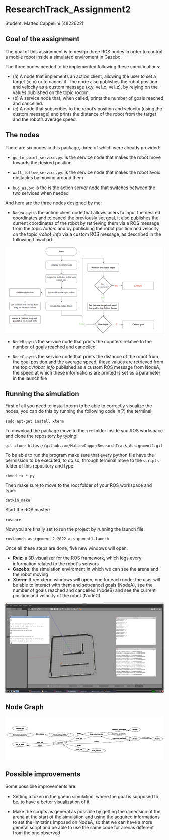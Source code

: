 # ResearchTrack_Assignment2

Student: Matteo Cappellini (4822622)

Goal of the assignment
---------------------------

The goal of this assignment is to design three ROS nodes in order to control a mobile robot inside a simulated enviroment in Gazebo.

The three nodes needed to be implemented following these specifications:

- (a) A node that implements an action client, allowing the user to set a target (x, y) or to cancel it. The node
also publishes the robot position and velocity as a custom message (x,y, vel_x, vel_z), by relying on the values
published on the topic /odom.
- (b) A service node that, when called, prints the number of goals reached and cancelled.
- (c) A node that subscribes to the robot’s position and velocity (using the custom message) and prints the
distance of the robot from the target and the robot’s average speed.

The nodes
---------------------------

There are six nodes in this package, three of which were already provided:

- `go_to_point_service.py`: is the service node that makes the robot move towards the desired position

- `wall_follow_service.py`: is the service node that makes the robot avoid obstacles by moving around them

- `bug_as.py`: is the is the action server node that switches between the two services when needed

And here are the three nodes designed by me:

- `NodeA.py`: is the action client node that allows users to input the desired coordinates and to cancel the previously set goal, it also publishes the current coordinates of the robot by retrieving them via a ROS message from the topic _/odom_ and by publishing the robot position and velocity on the topic _/robot_info_ via a custom ROS message, as described in the following flowchart:

![Flowchart of NodeA](assignment2_flowchart.png)

- `NodeB.py`: is the service node that prints the counters relative to the number of goals reached and cancelled

- `NodeC.py`: is the service node that prints the distance of the robot from the goal position and the average speed, these values are retrieved from the topic _/robot_info_ published as a custom ROS message from NodeA, the speed at which these informations are printed is set as a parameter in the launch file

Running the simulation
---------------------------

First of all you need to install xterm to be able to correctly visualize the nodes, you can do this by running the following code in(?) the terminal:

```
sudo apt-get install xterm
```

To download the package move to the `src` folder inside you ROS workspace and clone the repository by typing:

```
git clone https://github.com/MatteoCappe/ResearchTrack_Assignment2.git
```

To be able to run the program make sure that every python file have the permission to be executed, to do so, through terminal move to the `scripts` folder of this repository and type:

```
chmod +x *.py
```

Then make sure to move to the root folder of your ROS workspace and type:

```
catkin_make
```

Start the ROS master:

```
roscore
```

Now you are finally set to run the project by running the launch file:

```
roslaunch assignment_2_2022 assignment1.launch 
```

Once all these steps are done, five new windows will open:

- **Rviz**: a 3D visualizer for the ROS framework, which logs every information related to the robot's sensors
- **Gazebo**: the simulation enviroment in which we can see the arena and the robot moving
- **Xterm**: three xterm windows will open, one for each node; the user will be able to interact with them and set/cancel goals (NodeA), see the number of goals reached and cancelled (NodeB) and see the current position and velocity of the robot (NodeC)

![Simulation](assignment2_whole.png)

Node Graph
---------------------------

![Node Graph](assignment2_rqtgraph.png)

Possible improvements
---------------------------

Some possibile improvements are:

- Setting a token in the gaebo simulation, where the goal is supposed to be, to have a better visualization of it
 
- Make the scripts as general as possible by getting the dimension of the arena at the start of the simulation and using the acquired informations to set the limitatins imposed on NodeA, so that we can have a more general script and be able to use the same code for arenas different from the one observed
